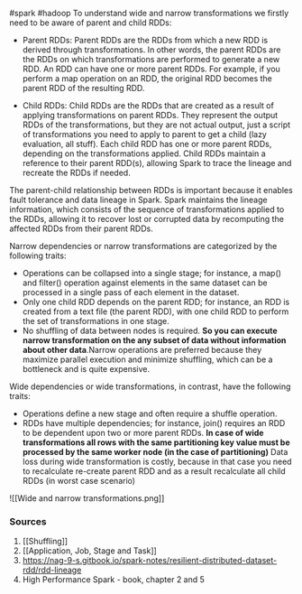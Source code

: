 #spark #hadoop 
To understand wide and narrow transformations we firstly need to be aware of parent and child RDDs:
- Parent RDDs: Parent RDDs are the RDDs from which a new RDD is derived through transformations. In other words, the parent RDDs are the RDDs on which transformations are performed to generate a new RDD. An RDD can have one or more parent RDDs. For example, if you perform a map operation on an RDD, the original RDD becomes the parent RDD of the resulting RDD.
    
- Child RDDs: Child RDDs are the RDDs that are created as a result of applying transformations on parent RDDs. They represent the output RDDs of the transformations, but they are not actual output, just a script of transformations you need to apply to parent to get a child (lazy evaluation, all stuff). Each child RDD has one or more parent RDDs, depending on the transformations applied. Child RDDs maintain a reference to their parent RDD(s), allowing Spark to trace the lineage and recreate the RDDs if needed.


The parent-child relationship between RDDs is important because it enables fault tolerance and data lineage in Spark. Spark maintains the lineage information, which consists of the sequence of transformations applied to the RDDs, allowing it to recover lost or corrupted data by recomputing the affected RDDs from their parent RDDs.

Narrow dependencies or narrow transformations are categorized by the following traits:
- Operations can be collapsed into a single stage; for instance, a map() and filter() operation against elements in the same dataset can be processed in a single pass of each element in the dataset.
- Only one child RDD depends on the parent RDD; for instance, an RDD is created from a text file (the parent RDD), with one child RDD to perform the set of transformations in one stage.
- No shuffling of data between nodes is required.
**So you can execute narrow transformation on the any subset of data without information about other data**.Narrow operations are preferred because they maximize parallel execution and minimize shuffling, which can be a bottleneck and is quite expensive. 

Wide dependencies or wide transformations, in contrast, have the following traits:
- Operations define a new stage and often require a shuffle operation.
- RDDs have multiple dependencies; for instance, join() requires an RDD to be dependent upon two or more parent RDDs.
**In case of  wide transformations all rows with the same partitioning key value must be processed by the same worker node (in the case of partitioning)**
Data loss during wide transformation is costly, because in that case you need to recalculate re-create parent RDD and as a result recalculate all child RDDs (in worst case scenario)

![[Wide and narrow transformations.png]]

### Sources
1. [[Shuffling]]
2. [[Application, Job, Stage and Task]]
3. https://nag-9-s.gitbook.io/spark-notes/resilient-distributed-dataset-rdd/rdd-lineage
4. High Performance Spark - book, chapter 2 and 5